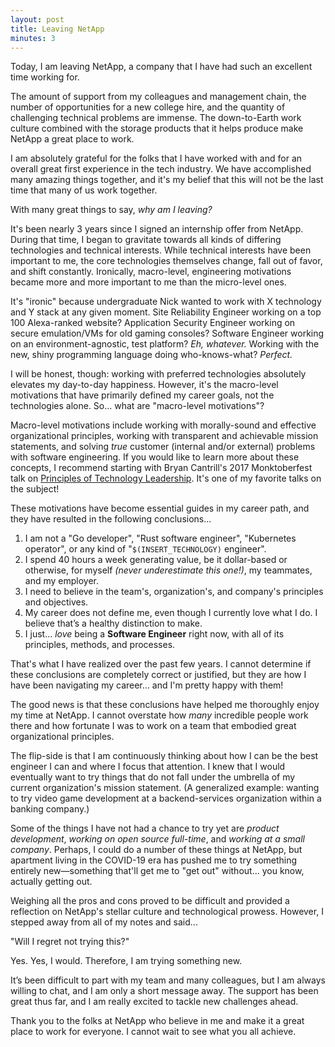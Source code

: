 ```yaml
---
layout: post
title: Leaving NetApp
minutes: 3
---
```


Today, I am leaving NetApp, a company that I have had such an excellent time working for.
 
The amount of support from my colleagues and management chain, the number of opportunities for a new college hire, and the quantity of challenging technical problems are immense.
The down-to-Earth work culture combined with the storage products that it helps produce make NetApp a great place to work.
 
I am absolutely grateful for the folks that I have worked with and for an overall great first experience in the tech industry.
We have accomplished many amazing things together, and it's my belief that this will not be the last time that many of us work together.
 
With many great things to say, *why am I leaving?*
 
It's been nearly 3 years since I signed an internship offer from NetApp.
During that time, I began to gravitate towards all kinds of differing technologies and technical interests.
While technical interests have been important to me, the core technologies themselves change, fall out of favor, and shift constantly.
Ironically, macro-level, engineering motivations became more and more important to me than the micro-level ones.
 
It's "ironic" because undergraduate Nick wanted to work with X technology and Y stack at any given moment.
Site Reliability Engineer working on a top 100 Alexa-ranked website?
Application Security Engineer working on secure emulation/VMs for old gaming consoles?
Software Engineer working on an environment-agnostic, test platform?
*Eh, whatever.*
Working with the new, shiny programming language doing who-knows-what?
*Perfect.*
 
I will be honest, though: working with preferred technologies absolutely elevates my day-to-day happiness.
However, it's the macro-level motivations that have primarily defined my career goals, not the technologies alone.
So... what are "macro-level motivations"?
 
Macro-level motivations include working with morally-sound and effective organizational principles, working with transparent and achievable mission statements, and solving *true* customer (internal and/or external) problems with software engineering.
If you would like to learn more about these concepts, I recommend starting with Bryan Cantrill's 2017 Monktoberfest talk on [Principles of Technology Leadership](https://www.youtube.com/watch?v=9QMGAtxUlAc).
It's one of my favorite talks on the subject!
 
These motivations have become essential guides in my career path, and they have resulted in the following conclusions...
 
1. I am not a "Go developer", "Rust software engineer", "Kubernetes operator", or any kind of "```$(INSERT_TECHNOLOGY)``` engineer".
2. I spend 40 hours a week generating value, be it dollar-based or otherwise, for myself *(never underestimate this one!)*, my teammates, and my employer.
3. I need to believe in the team's, organization's, and company's principles and objectives.
4. My career does not define me, even though I currently love what I do. I believe that’s a healthy distinction to make.
5. I just... *love* being a **Software Engineer** right now, with all of its principles, methods, and processes.
 
That's what I have realized over the past few years.
I cannot determine if these conclusions are completely correct or justified, but they are how I have been navigating my career... and I'm pretty happy with them!
 
The good news is that these conclusions have helped me thoroughly enjoy my time at NetApp.
I cannot overstate how *many* incredible people work there and how fortunate I was to work on a team that embodied great organizational principles.
 
The flip-side is that I am continuously thinking about how I can be the best engineer I can and where I focus that attention.
I knew that I would eventually want to try things that do not fall under the umbrella of my current organization's mission statement.
(A generalized example: wanting to try video game development at a backend-services organization within a banking company.)
 
Some of the things I have not had a chance to try yet are *product development*, *working on open source full-time*, and *working at a small company*.
Perhaps, I could do a number of these things at NetApp, but apartment living in the COVID-19 era has pushed me to try something entirely new—something that'll get me to "get out" without... you know, actually getting out.
 
Weighing all the pros and cons proved to be difficult and provided a reflection on NetApp's stellar culture and technological prowess.
However, I stepped away from all of my notes and said...
 
"Will I regret not trying this?"
 
Yes. Yes, I would.
Therefore, I am trying something new.
 
It’s been difficult to part with my team and many colleagues, but I am always willing to chat, and I am only a short message away.
The support has been great thus far, and I am really excited to tackle new challenges ahead.
 
Thank you to the folks at NetApp who believe in me and make it a great place to work for everyone.
I cannot wait to see what you all achieve.
